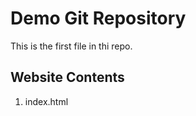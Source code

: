 # Demo Git Repository

This is the first file in thi repo.

## Website Contents

1. index.html




















